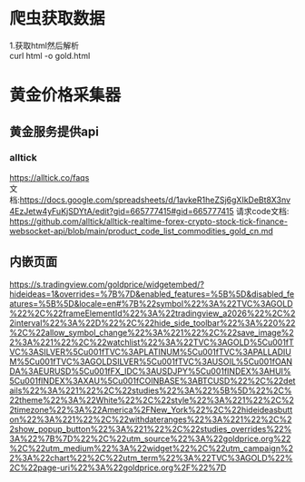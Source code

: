 # 爬虫获取数据

1.获取html然后解析  
curl html -o gold.html

# 黄金价格采集器

## 黄金服务提供api
### alltick
https://alltick.co/faqs  
文档:https://docs.google.com/spreadsheets/d/1avkeR1heZSj6gXIkDeBt8X3nv4EzJetw4yFuKjSDYtA/edit?gid=665777415#gid=665777415
请求code文档:
https://github.com/alltick/alltick-realtime-forex-crypto-stock-tick-finance-websocket-api/blob/main/product_code_list_commodities_gold_cn.md
## 内嵌页面
https://s.tradingview.com/goldprice/widgetembed/?hideideas=1&overrides=%7B%7D&enabled_features=%5B%5D&disabled_features=%5B%5D&locale=en#%7B%22symbol%22%3A%22TVC%3AGOLD%22%2C%22frameElementId%22%3A%22tradingview_a2026%22%2C%22interval%22%3A%22D%22%2C%22hide_side_toolbar%22%3A%220%22%2C%22allow_symbol_change%22%3A%221%22%2C%22save_image%22%3A%221%22%2C%22watchlist%22%3A%22TVC%3AGOLD%5Cu001fTVC%3ASILVER%5Cu001fTVC%3APLATINUM%5Cu001fTVC%3APALLADIUM%5Cu001fTVC%3AGOLDSILVER%5Cu001fTVC%3AUSOIL%5Cu001fOANDA%3AEURUSD%5Cu001fFX_IDC%3AUSDJPY%5Cu001fINDEX%3AHUI%5Cu001fINDEX%3AXAU%5Cu001fCOINBASE%3ABTCUSD%22%2C%22details%22%3A%221%22%2C%22studies%22%3A%22%5B%5D%22%2C%22theme%22%3A%22White%22%2C%22style%22%3A%221%22%2C%22timezone%22%3A%22America%2FNew_York%22%2C%22hideideasbutton%22%3A%221%22%2C%22withdateranges%22%3A%221%22%2C%22show_popup_button%22%3A%221%22%2C%22studies_overrides%22%3A%22%7B%7D%22%2C%22utm_source%22%3A%22goldprice.org%22%2C%22utm_medium%22%3A%22widget%22%2C%22utm_campaign%22%3A%22chart%22%2C%22utm_term%22%3A%22TVC%3AGOLD%22%2C%22page-uri%22%3A%22goldprice.org%2F%22%7D